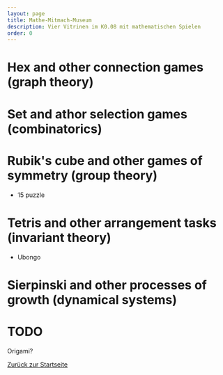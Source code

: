 ```yaml
---
layout: page
title: Mathe-Mitmach-Museum
description: Vier Vitrinen im K0.08 mit mathematischen Spielen
order: 0
---
```


# Hex and other connection games (graph theory)

# Set and athor selection games (combinatorics)

# Rubik's cube and other games of symmetry (group theory)
- 15 puzzle

# Tetris and other arrangement tasks (invariant theory)
- Ubongo

# Sierpinski and other processes of growth (dynamical systems)

# TODO
Origami?

[Zurück zur Startseite](/)
